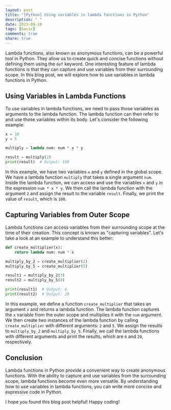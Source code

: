 ```yaml
---
layout: post
title: "[Python] Using variables in lambda functions in Python"
description: " "
date: 2023-09-10
tags: [basic]
comments: true
share: true
---
```


Lambda functions, also known as anonymous functions, can be a powerful tool in Python. They allow us to create quick and concise functions without defining them using the `def` keyword. One interesting feature of lambda functions is that they can capture and use variables from their surrounding scope. In this blog post, we will explore how to use variables in lambda functions in Python.

## Using Variables in Lambda Functions

To use variables in lambda functions, we need to pass those variables as arguments to the lambda function. The lambda function can then refer to and use those variables within its body. Let's consider the following example:

```python
x = 10
y = 5

multiply = lambda num: num * x * y

result = multiply(2)
print(result)  # Output: 100
```

In this example, we have two variables `x` and `y` defined in the global scope. We have a lambda function `multiply` that takes a single argument `num`. Inside the lambda function, we can access and use the variables `x` and `y` in the expression `num * x * y`. We then call the lambda function with the argument `2` and assign the result to the variable `result`. Finally, we print the value of `result`, which is `100`.

## Capturing Variables from Outer Scope

Lambda functions can access variables from their surrounding scope at the time of their creation. This concept is known as "capturing variables". Let's take a look at an example to understand this better:

```python
def create_multiplier(x):
    return lambda num: num * x

multiply_by_2 = create_multiplier(2)
multiply_by_5 = create_multiplier(5)

result1 = multiply_by_2(3)
result2 = multiply_by_5(4)

print(result1)  # Output: 6
print(result2)  # Output: 20
```

In this example, we define a function `create_multiplier` that takes an argument `x` and returns a lambda function. The lambda function captures the `x` variable from the outer scope and multiplies it with the `num` argument. We then create two instances of the lambda function by calling `create_multiplier` with different arguments: `2` and `5`. We assign the results to `multiply_by_2` and `multiply_by_5`. Finally, we call the lambda functions with different arguments and print the results, which are `6` and `20`, respectively.

## Conclusion

Lambda functions in Python provide a convenient way to create anonymous functions. With the ability to capture and use variables from the surrounding scope, lambda functions become even more versatile. By understanding how to use variables in lambda functions, you can write more concise and expressive code in Python.

I hope you found this blog post helpful! Happy coding!